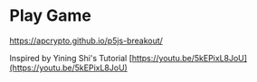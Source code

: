 # Play Game
https://apcrypto.github.io/p5js-breakout/

Inspired by Yining Shi's Tutorial [https://youtu.be/5kEPixL8JoU](https://youtu.be/5kEPixL8JoU)
